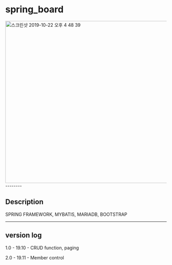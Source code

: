 # spring_board

<img width="505" alt="스크린샷 2019-10-22 오후 4 48 39" src="https://user-images.githubusercontent.com/54516329/67266845-18614d80-f4ec-11e9-8ab7-ee36169f00f9.png">
--------

Description
-------

SPRING FRAMEWORK, MYBATIS, MARIADB, BOOTSTRAP


------

version log
------

1.0 - 19.10 - CRUD function, paging

2.0 - 19.11 - Member control
